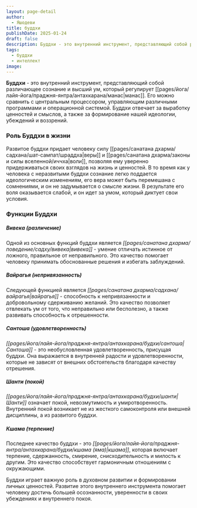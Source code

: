 ```yaml
---
layout: page-detail
author:
  - Яшодеви
title: буддхи
publishDate: 2025-01-24
draft: false
description: Буддхи - это внутренний инструмент, представляющий собой различающее сознание и высший ум, который регулирует манас. Его можно сравнить с центральным процессором, управляющим различными программами и операционной системой. Буддхи отвечает за выработку ценностей и смыслов, а также за формирование нашей идеологии, убеждений и воззрений.
tags:
  - буддхи
  - интеллект
image:
---
```

**Буддхи** - это внутренний инструмент, представляющий собой различающее сознание и высший ум, который регулирует [[pages/йога/лайя-йога/праджня-янтра/антахкарана/манас|манас]]. Его можно сравнить с центральным процессором, управляющим различными программами и операционной системой. Буддхи отвечает за выработку ценностей и смыслов, а также за формирование нашей идеологии, убеждений и воззрений.

### Роль Буддхи в жизни

Развитое буддхи придает человеку силу [[pages/санатана дхарма/садхана/шат-сампат/шраддха|веры]] и [[pages/санатана дхарма/законы и силы вселенной/иччха|воли]], позволяя ему уверенно придерживаться своих взглядов на жизнь и ценностей. В то время как у человека с неразвитыми буддхи сознание легко поддается идеологическим изменениям, его вера может быть перемешана с сомнениями, и он не задумывается о смысле жизни. В результате его воля оказывается слабой, и он идет за умом, который диктует свои условия.

### Функции Буддхи

##### Вивека (различение)

Одной из основных функций буддхи является *[[pages/санатана дхарма/поведение/садху/вивека|вивека]]* - умение отличать истинное от ложного, правильное от неправильного. Это качество помогает человеку принимать обоснованные решения и избегать заблуждений.

##### Вайрагья (непривязанность)

Следующей функцией является *[[pages/санатана дхарма/садхана/вайрагья|вайрагья]]* - способность к непривязанности и добровольному сдерживанию желаний. Это качество позволяет отвлекать ум от того, что неправильно или бесполезно, а также развивать способность к отрешенности.

##### Сантоша (удовлетворенность)

*[[pages/йога/лайя-йога/праджня-янтра/антахкарана/будхи/сантоша|Сантоша]]* - это необусловленная удовлетворенность, присущая буддхи. Она выражается в внутренней радости и удовлетворенности, которые не зависят от внешних обстоятельств благодаря качеству отрешения.

##### Шанти (покой)

*[[pages/йога/лайя-йога/праджня-янтра/антахкарана/будхи/шанти|Шанти]]* означает покой, невозмутимость и умиротворенность. Внутренний покой возникает не из жесткого самоконтроля или внешней дисциплины, а из развитого буддхи.

##### Кшама (терпение)

Последнее качество буддхи - это *[[pages/йога/лайя-йога/праджня-янтра/антахкарана/будхи/кшама (яма)|кшама]]*, которая включает терпение, сдержанность, смирение, снисходительность и милость к другим. Это качество способствует гармоничным отношениям с окружающими.

Буддхи играет важную роль в духовном развитии и формировании личных ценностей. Развитие этого внутреннего инструмента помогает человеку достичь большей осознанности, уверенности в своих убеждениях и внутреннего покоя.